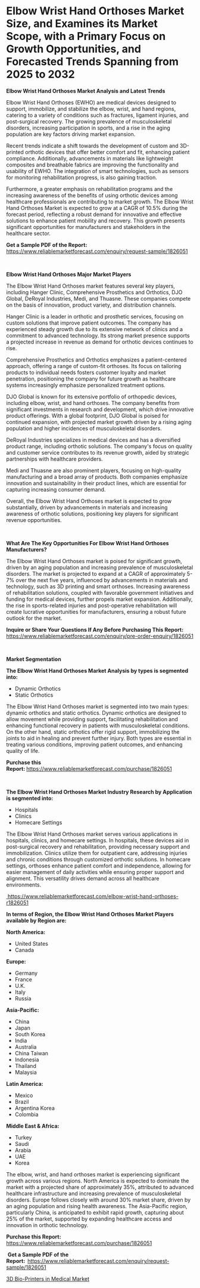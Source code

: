 <p><h1>Elbow Wrist Hand Orthoses Market Size, and Examines its Market Scope, with a Primary Focus on Growth Opportunities, and Forecasted Trends Spanning from 2025 to 2032</h1></p><p><strong>Elbow Wrist Hand Orthoses Market Analysis and Latest Trends</strong></p>
<p><p>Elbow Wrist Hand Orthoses (EWHO) are medical devices designed to support, immobilize, and stabilize the elbow, wrist, and hand regions, catering to a variety of conditions such as fractures, ligament injuries, and post-surgical recovery. The growing prevalence of musculoskeletal disorders, increasing participation in sports, and a rise in the aging population are key factors driving market expansion.</p><p>Recent trends indicate a shift towards the development of custom and 3D-printed orthotic devices that offer better comfort and fit, enhancing patient compliance. Additionally, advancements in materials like lightweight composites and breathable fabrics are improving the functionality and usability of EWHO. The integration of smart technologies, such as sensors for monitoring rehabilitation progress, is also gaining traction.</p><p>Furthermore, a greater emphasis on rehabilitation programs and the increasing awareness of the benefits of using orthotic devices among healthcare professionals are contributing to market growth. The Elbow Wrist Hand Orthoses Market is expected to grow at a CAGR of 10.5% during the forecast period, reflecting a robust demand for innovative and effective solutions to enhance patient mobility and recovery. This growth presents significant opportunities for manufacturers and stakeholders in the healthcare sector.</p></p>
<p><strong>Get a Sample PDF of the Report:&nbsp;</strong> <a href="https://www.reliablemarketforecast.com/enquiry/request-sample/1826051?utm_campaign=2740&utm_medium=2&utm_source=Github&utm_content=ia&utm_term=05032025&utm_id=elbow-wrist-hand-orthoses">https://www.reliablemarketforecast.com/enquiry/request-sample/1826051</a></p>
<p>&nbsp;</p>
<p><strong>Elbow Wrist Hand Orthoses Major Market Players</strong></p>
<p><p>The Elbow Wrist Hand Orthoses market features several key players, including Hanger Clinic, Comprehensive Prosthetics and Orthotics, DJO Global, DeRoyal Industries, Medi, and Thuasne. These companies compete on the basis of innovation, product variety, and distribution channels.</p><p>Hanger Clinic is a leader in orthotic and prosthetic services, focusing on custom solutions that improve patient outcomes. The company has experienced steady growth due to its extensive network of clinics and a commitment to advanced technology. Its strong market presence supports a projected increase in revenue as demand for orthotic devices continues to rise.</p><p>Comprehensive Prosthetics and Orthotics emphasizes a patient-centered approach, offering a range of custom-fit orthoses. Its focus on tailoring products to individual needs fosters customer loyalty and market penetration, positioning the company for future growth as healthcare systems increasingly emphasize personalized treatment options.</p><p>DJO Global is known for its extensive portfolio of orthopedic devices, including elbow, wrist, and hand orthoses. The company benefits from significant investments in research and development, which drive innovative product offerings. With a global footprint, DJO Global is poised for continued expansion, with projected market growth driven by a rising aging population and higher incidences of musculoskeletal disorders.</p><p>DeRoyal Industries specializes in medical devices and has a diversified product range, including orthotic solutions. The company's focus on quality and customer service contributes to its revenue growth, aided by strategic partnerships with healthcare providers.</p><p>Medi and Thuasne are also prominent players, focusing on high-quality manufacturing and a broad array of products. Both companies emphasize innovation and sustainability in their product lines, which are essential for capturing increasing consumer demand.</p><p>Overall, the Elbow Wrist Hand Orthoses market is expected to grow substantially, driven by advancements in materials and increasing awareness of orthotic solutions, positioning key players for significant revenue opportunities.</p></p>
<p>&nbsp;</p>
<p><strong>What Are The Key Opportunities For Elbow Wrist Hand Orthoses Manufacturers?</strong></p>
<p><p>The Elbow Wrist Hand Orthoses market is poised for significant growth, driven by an aging population and increasing prevalence of musculoskeletal disorders. The market is projected to expand at a CAGR of approximately 5-7% over the next five years, influenced by advancements in materials and technology, such as 3D printing and smart orthoses. Increasing awareness of rehabilitation solutions, coupled with favorable government initiatives and funding for medical devices, further propels market expansion. Additionally, the rise in sports-related injuries and post-operative rehabilitation will create lucrative opportunities for manufacturers, ensuring a robust future outlook for the market.</p></p>
<p><strong>Inquire or Share Your Questions If Any Before Purchasing This Report:</strong> <a href="https://www.reliablemarketforecast.com/enquiry/pre-order-enquiry/1826051?utm_campaign=2740&utm_medium=2&utm_source=Github&utm_content=ia&utm_term=05032025&utm_id=elbow-wrist-hand-orthoses">https://www.reliablemarketforecast.com/enquiry/pre-order-enquiry/1826051</a></p>
<p>&nbsp;</p>
<p><strong>Market Segmentation</strong></p>
<p><strong>The Elbow Wrist Hand Orthoses Market Analysis by types is segmented into:</strong></p>
<p><ul><li>Dynamic Orthotics</li><li>Static Orthotics</li></ul></p>
<p><p>The Elbow Wrist Hand Orthoses market is segmented into two main types: dynamic orthotics and static orthotics. Dynamic orthotics are designed to allow movement while providing support, facilitating rehabilitation and enhancing functional recovery in patients with musculoskeletal conditions. On the other hand, static orthotics offer rigid support, immobilizing the joints to aid in healing and prevent further injury. Both types are essential in treating various conditions, improving patient outcomes, and enhancing quality of life.</p></p>
<p><strong>Purchase this Report:&nbsp;</strong><a href="https://www.reliablemarketforecast.com/purchase/1826051?utm_campaign=2740&utm_medium=2&utm_source=Github&utm_content=ia&utm_term=05032025&utm_id=elbow-wrist-hand-orthoses">https://www.reliablemarketforecast.com/purchase/1826051</a></p>
<p>&nbsp;</p>
<p><strong>The Elbow Wrist Hand Orthoses Market Industry Research by Application is segmented into:</strong></p>
<p><ul><li>Hospitals</li><li>Clinics</li><li>Homecare Settings</li></ul></p>
<p><p>The Elbow Wrist Hand Orthoses market serves various applications in hospitals, clinics, and homecare settings. In hospitals, these devices aid in post-surgical recovery and rehabilitation, providing necessary support and immobilization. Clinics utilize them for outpatient care, addressing injuries and chronic conditions through customized orthotic solutions. In homecare settings, orthoses enhance patient comfort and independence, allowing for easier management of daily activities while ensuring proper support and alignment. This versatility drives demand across all healthcare environments.</p></p>
<p><a href="https://www.reliablemarketforecast.com/elbow-wrist-hand-orthoses-r1826051?utm_campaign=2740&utm_medium=2&utm_source=Github&utm_content=ia&utm_term=05032025&utm_id=elbow-wrist-hand-orthoses">&nbsp;https://www.reliablemarketforecast.com/elbow-wrist-hand-orthoses-r1826051</a></p>
<p><strong>In terms of Region, the Elbow Wrist Hand Orthoses Market Players available by Region are:</strong></p>
<p>
    <p> <strong> North America: </strong>
        <ul>
            <li>United States</li>
            <li>Canada</li>
        </ul>
        </p> 
    <p> <strong> Europe: </strong>
        <ul>
            <li>Germany</li>
            <li>France</li>
            <li>U.K.</li>
            <li>Italy</li>
            <li>Russia</li>
        </ul>
        </p> 
    <p> <strong> Asia-Pacific: </strong>
        <ul>
            <li>China</li>
            <li>Japan</li>
            <li>South Korea</li>
            <li>India</li>
            <li>Australia</li>
            <li>China Taiwan</li>
            <li>Indonesia</li>
            <li>Thailand</li>
            <li>Malaysia</li>
        </ul>
        </p> 
    <p> <strong> Latin America: </strong>
        <ul>
            <li>Mexico</li>
            <li>Brazil</li>
            <li>Argentina Korea</li>
            <li>Colombia</li>
        </ul>
        </p> 
    <p> <strong> Middle East & Africa: </strong>
        <ul>
            <li>Turkey</li>
            <li>Saudi</li>
            <li>Arabia</li>
            <li>UAE</li>
            <li>Korea</li>
        </ul>
    </p>
    </p>
<p><p>The elbow, wrist, and hand orthoses market is experiencing significant growth across various regions. North America is expected to dominate the market with a projected share of approximately 35%, attributed to advanced healthcare infrastructure and increasing prevalence of musculoskeletal disorders. Europe follows closely with around 30% market share, driven by an aging population and rising health awareness. The Asia-Pacific region, particularly China, is anticipated to exhibit rapid growth, capturing about 25% of the market, supported by expanding healthcare access and innovation in orthotic technology.</p></p>
<p><strong>Purchase this Report: </strong><a href="https://www.reliablemarketforecast.com/purchase/1826051?utm_campaign=2740&utm_medium=2&utm_source=Github&utm_content=ia&utm_term=05032025&utm_id=elbow-wrist-hand-orthoses">https://www.reliablemarketforecast.com/purchase/1826051</a></p>
<p>&nbsp;<strong>Get a Sample PDF of the Report:&nbsp;&nbsp;</strong><a href="https://www.reliablemarketforecast.com/enquiry/request-sample/1826051?utm_campaign=2740&utm_medium=2&utm_source=Github&utm_content=ia&utm_term=05032025&utm_id=elbow-wrist-hand-orthoses">https://www.reliablemarketforecast.com/enquiry/request-sample/1826051</a></p>
<p><strong></strong></p>
<p><p><a href="https://github.com/vjorelaclliv/Market-Research-Report-List-1/blob/main/3d-bio-printers-in-medical-market.md?utm_campaign=2740&utm_medium=2&utm_source=Github&utm_content=ia&utm_term=05032025&utm_id=elbow-wrist-hand-orthoses">3D Bio-Printers in Medical Market</a></p></p>